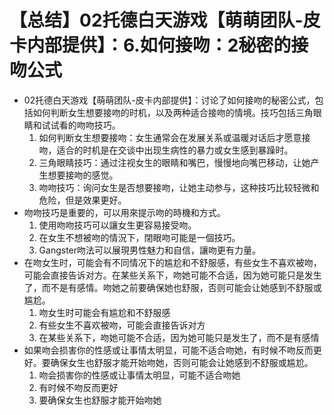 # 【总结】02托德白天游戏【萌萌团队-皮卡内部提供】：6.如何接吻：2秘密的接吻公式

-   02托德白天游戏【萌萌团队-皮卡内部提供】：讨论了如何接吻的秘密公式，包括如何判断女生想要接吻的时机，以及两种适合接吻的情境。技巧包括三角眼睛和试试看的吻吻技巧。
    1.  如何判断女生想要接吻：女生通常会在发展关系或温暖对话后才愿意接吻，适合的时机是在交谈中出现生病性的暴力或女生感到暴躁时。
    2.  三角眼睛技巧：通过注视女生的眼睛和嘴巴，慢慢地向嘴巴移动，让她产生想要接吻的感觉。
    3.  吻吻技巧：询问女生是否想要接吻，让她主动参与，这种技巧比较轻微和危险，但是效果更好。
-   吻吻技巧是重要的，可以用來提示吻的時機和方式。
    1.  使用吻吻技巧可以讓女生更容易接受吻。
    2.  在女生不想被吻的情況下，閉眼吻可能是一個技巧。
    3.  Gangster吻法可以展現男性魅力和自信，讓吻更有力量。
-   在吻女生时，可能会有不同情况下的尴尬和不舒服感，有些女生不喜欢被吻，可能会直接告诉对方。在某些关系下，吻她可能不合适，因为她可能只是发生了，而不是有感情。吻她之前要确保她也舒服，否则可能会让她感到不舒服或尴尬。
    1.  吻女生时可能会有尴尬和不舒服感
    2.  有些女生不喜欢被吻，可能会直接告诉对方
    3.  在某些关系下，吻她可能不合适，因为她可能只是发生了，而不是有感情
-   如果吻会损害你的性感或让事情太明显，可能不适合吻她，有时候不吻反而更好。要确保女生也舒服才能开始吻她，否则可能会让她感到不舒服或尴尬。
    1.  吻会损害你的性感或让事情太明显，可能不适合吻她
    2.  有时候不吻反而更好
    3.  要确保女生也舒服才能开始吻她